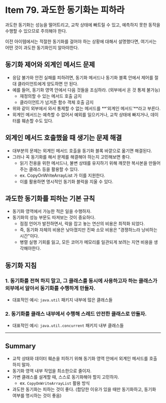 # Item 79. 과도한 동기화는 피하라
과도한 동기화는 성능을 떨어트리고, 교착 상태에 빠트릴 수 있고, 예측하지 못한 동작을 수행할 수 있으므로 주의해야 한다.


이전 아이템에서는 적절한 동기화를 걸어야 하는 상황에 대해서 설명했다면, 여기서는 어떤 것이 과도한 동기화인지 알아야한다.


## 동기화 제어와 외계인 메서드 문제
- 응답 불가와 안전 실패를 피하려면, 동기화 메서드나 동기화 블록 안에서 제어를 절대 클라이언트에게 양도하면 안 된다.
- 예를 들어, 동기화 영역 안에서 다음 것들을 조심하라. (외부에서 온 것 통제 불가능)
    - 재정의할 수 있는 메서드 호출 금지
    - 클라이언트가 넘겨준 함수 객체 호출 금지
- 위와 같이 외부에서 와서 통제할 수 없는 메서드를 **'외계인 메서드'**라고 부른다.
- 외계인 메서드는 예측할 수 없어서 예외를 일으키거나, 교착 상태에 빠지거나, 데이터를 훼손할 수도 있다.


## 외계인 메서드 호출했을 때 생기는 문제 해결
- 대부분의 문제는 외계인 메서드 호출을 동기화 블록 바깥으로 옮기면 해결된다.
- 그러나 꼭 동기화를 해서 문제를 해결해야 하는지 고민해보면 좋다.
    - 읽기 전용을 위한 메서드나, 불변 상태를 유지하기 위해 깨끗한 복사본을 만들어주는 클래스 등을 활용할 수 있다.
    - ex. CopyOnWriteArrayList 가 이를 지원한다.
    - 이를 활용하면 명시적인 동기화 블럭을 지울 수 있다.


## 과도한 동기화를 피하는 기본 규칙
- 동기화 영역에서 가능한 적은 일을 수행하자.
- 동기화의 성능 부문도 따져보는 것이 중요하다.
    - 점점 언어가 발전하면서, 락을 잡고 놓는 연산의 비용은 최적화 되었다.
    - 즉, 동기화 자체의 비용은 낮아졌지만 진짜 소모 비용은 "경쟁하느라 낭비하는 시간"이다.
    - 병렬 실행 기회를 잃고, 모든 코어가 메모리를 일관되게 보려는 지연 비용을 생각해야한다.


## 동기화 지침
### 1. 동기화를 전혀 하지 말고, 그 클래스를 동시에 사용하고자 하는 클래스가 외부에서 알아서 동기화를 수행하게 만들자.
- 대표적인 예시: `java.util` 패키지 내부에 많은 클래스들


### 2. 동기화를 클래스 내부에서 수행해 스레드 안전한 클래스로 만들자.
- 대표적인 예시: `java.util.concurrent` 패키지 내부 클래스들


---
## Summary
- 교착 상태와 데이터 훼손을 피하기 위해 동기화 영역 안에서 외계인 메서드를 호출하지 말자.
- 동기화 영역 내부 작업을 최소한으로 줄이자.
- 가변 클래스를 설계할 때, 스스로 동기화해야 할지 고민하자.
    - ex. `CopyOnWriteArrayList` 활용 방식
- 과도한 동기화는 피하는 것이 좋다. (합당한 이유가 있을 때만 동기화하고, 동기화 여부를 명시하는 것이 좋음)